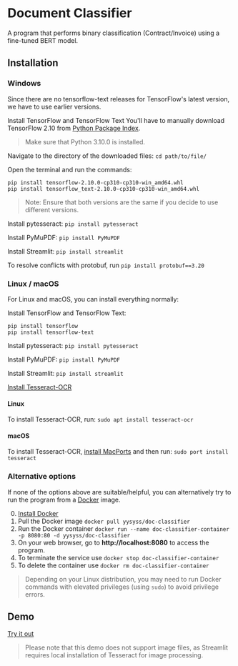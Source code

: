 ﻿# Document Classifier
 A program that performs binary classification (Contract/Invoice) using a fine-tuned BERT model.

 ## Installation
 ### Windows
 Since there are no tensorflow-text releases for TensorFlow's latest version, we have to use earlier versions.

 Install TensorFlow and TensorFlow Text
 You'll have to manually download TensorFlow 2.10 from [Python Package Index](https://pypi.org/).

 > Make sure that Python 3.10.0 is installed.

 Navigate to the directory of the downloaded files:
 `cd path/to/file/`
 
 Open the terminal and run the commands:
 ```
 pip install tensorflow-2.10.0-cp310-cp310-win_amd64.whl
 pip install tensorflow_text-2.10.0-cp310-cp310-win_amd64.whl
```
  
  > Note: Ensure that both versions are the same if you decide to use different versions.

  Install pytesseract:
  `pip install pytesseract`
  
  Install PyMuPDF:
  `pip install PyMuPDF`

  Install Streamlit:
  `pip install streamlit`

  To resolve conflicts with protobuf, run `pip install protobuf==3.20`

  ### Linux / macOS
  For Linux and macOS, you can install everything normally:

  Install TensorFlow and TensorFlow Text:
  ```
  pip install tensorflow
  pip install tensorflow-text
  ```

  Install pytesseract:
  `pip install pytesseract`

  Install PyMuPDF:
  `pip install PyMuPDF`

  Install Streamlit:
  `pip install streamlit`

  [Install Tesseract-OCR](https://github.com/tesseract-ocr/tesseract)

  #### Linux
  To install Tesseract-OCR, run: 
  `sudo apt install tesseract-ocr`

  #### macOS
  To install Tesseract-OCR, [install MacPorts](https://www.macports.org/install.php) and then run:
  `sudo port install tesseract`

  ### Alternative options
  If none of the options above are suitable/helpful, you can alternatively try to run the program from a [Docker](https://www.docker.com/) image.

  0. [Install Docker](https://docs.docker.com/engine/install/)
  1. Pull the Docker image `docker pull yysyss/doc-classifier`
  2. Run the Docker container `docker run --name doc-classifier-container -p 8080:80 -d yysyss/doc-classifier`
  3. On your web browser, go to **http://localhost:8080** to access the program.
  4. To terminate the service use `docker stop doc-classifier-container`
  5. To delete the container use `docker rm doc-classifier-container`
  > Depending on your Linux distribution, you may need to run Docker commands with elevated privileges (using `sudo`) to avoid privilege errors.
  

## Demo
[Try it out](https://docclassifier-pc8ggtusva2whhdxyhhb7q.streamlit.app/)
> Please note that this demo does not support image files, as Streamlit requires local installation of Tesseract for image processing.

